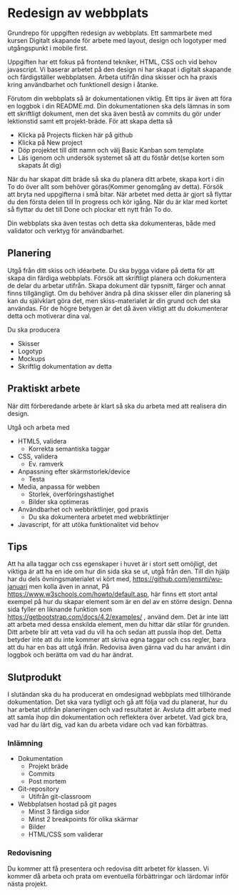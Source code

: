 # Redesign av webbplats

Grundrepo för uppgiften redesign av webbplats. Ett sammarbete med kursen Digitalt skapande för arbete med layout, design och logotyper med utgångspunkt i mobile first.

Uppgiften har ett fokus på frontend tekniker, HTML, CSS och vid behov javascript. Vi baserar arbetet på den design ni har skapat i digitalt skapande och färdigställer webbplatsen. Arbeta utifrån dina skisser och ha praxis kring användbarhet och funktionell design i åtanke.

Förutom din webbplats så är dokumentationen viktig. Ett tips är även att föra en loggbok i din README.md. Din dokumentationen ska dels lämnas in som ett skriftligt dokument, men det ska även bestå av commits du gör under lektionstid samt ett projekt-bräde.
För att skapa detta så

* Klicka på Projects flicken här på github
* Klicka på New project
* Döp projektet till ditt namn och välj Basic Kanban som template
* Läs igenom och undersök systemet så att du föstår det(se korten som skapats åt dig)

När du har skapat ditt bräde så ska du planera ditt arbete, skapa kort i din To do över allt som behöver göras(Kommer genomgång av detta). Försök att bryta ned uppgifterna i små bitar. När arbetet med detta är gjort så flyttar du den första delen till In progress och kör igång. När du är klar med kortet så flyttar du det till Done och plockar ett nytt från To do.

Din webbplats ska även testas och detta ska dokumenteras, både med validator och verktyg för användbarhet.

## Planering

Utgå från ditt skiss och idéarbete. Du ska bygga vidare på detta för att skapa din färdiga webbplats. Försök att skriftligt planera och dokumentera de delar du arbetar utifrån. Skapa dokument där typsnitt, färger och annat finns tillgängligt.
Om du behöver ändra på dina skisser eller din planering så kan du självklart göra det, men skiss-materialet är din grund och det ska användas. För de högre betygen är det då även viktigt att du dokumenterar detta och motiverar dina val.

Du ska producera

* Skisser
* Logotyp
* Mockups
* Skriftlig dokumentation av detta


## Praktiskt arbete

När ditt förberedande arbete är klart så ska du arbeta med att realisera din design.

Utgå och arbeta med

* HTML5, validera
    * Korrekta semantiska taggar
* CSS, validera
    * Ev. ramverk
* Anpassning efter skärmstorlek/device
    * Testa
* Media, anpassa för webben
    * Storlek, överföringshastighet
    * Bilder ska optimeras
* Användbarhet och webbriktlinjer, god praxis
    * Du ska dokumentera arbetet med webbriktlinjer
* Javascript, för att utöka funktionalitet vid behov

## Tips

Att ha alla taggar och css egenskaper i huvet är i stort sett omöjligt, det viktiga är att ha en ide om hur din sida ska se ut, utgå från den. Till din hjälp har du dels övningsmaterialet vi kört med, https://github.com/jensnti/wu-januari men kolla även in annat, På https://www.w3schools.com/howto/default.asp, här finns ett stort antal exempel på hur du skapar element som är en del av en större design. Denna sida fyller en liknande funktion som https://getbootstrap.com/docs/4.2/examples/ , använd dem. Det är inte lätt att arbeta med dessa enskilda element, men du hittar där stilar för grunden. Ditt arbete blir att veta vad du vill ha och sedan att pussla ihop det. Detta betyder inte att du inte kommer att skriva egna taggar och css regler, bara att du har en bas att utgå ifrån.
Redovisa även gärna vad du har använt i din loggbok och berätta om vad du har ändrat.

## Slutprodukt

I slutändan ska du ha producerat en omdesignad webbplats med tillhörande dokumentation. Det ska vara tydligt och gå att följa vad du planerat, hur du har arbetat utifrån planeringen och vad resultatet är.
Avsluta ditt arbete med att samla ihop din dokumentation och reflektera över arbetet. Vad gick bra, vad har du lärt dig, vad kan du arbeta vidare och vad kan förbättras.

### Inlämning

* Dokumentation
    * Projekt bräde
    * Commits
    * Post mortem
* Git-repository
    * Utifrån git-classroom
* Webbplatsen hostad på git pages
    * Minst 3 färdiga sidor
    * Minst 2 breakpoints för olika skärmar
    * Bilder
    * HTML/CSS som validerar

### Redovisning

Du kommer att få presentera och redovisa ditt arbetet för klassen. Vi kommer då arbeta och prata om eventuella förbättringar och lärdomar inför nästa projekt.